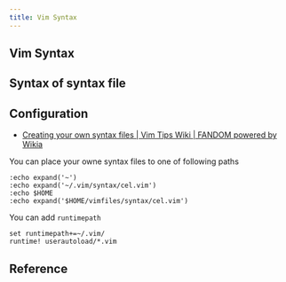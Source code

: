 ```yaml
---
title: Vim Syntax
---
```


## Vim Syntax

## Syntax of syntax file

## Configuration
* [Creating your own syntax files | Vim Tips Wiki | FANDOM powered by Wikia](http://vim.wikia.com/wiki/Creating_your_own_syntax_files)

You can place your owne syntax files to one of following paths

```vim
:echo expand('~')
:echo expand('~/.vim/syntax/cel.vim')
:echo $HOME
:echo expand('$HOME/vimfiles/syntax/cel.vim')
```

You can add `runtimepath`

```vim
set runtimepath+=~/.vim/
runtime! userautoload/*.vim
```

## Reference
